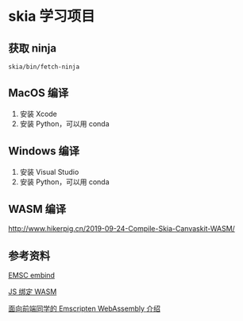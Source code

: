 # skia 学习项目

## 获取 ninja

```
skia/bin/fetch-ninja
```

## MacOS 编译

1. 安装 Xcode
2. 安装 Python，可以用 conda

## Windows 编译
1. 安装 Visual Studio
2. 安装 Python，可以用 conda

## WASM 编译
http://www.hikerpig.cn/2019-09-24-Compile-Skia-Canvaskit-WASM/

## 参考资料
[EMSC embind](https://emscripten.org/docs/porting/connecting_cpp_and_javascript/embind.html#embind)

[JS 绑定 WASM](https://developer.mozilla.org/zh-CN/docs/WebAssembly/C_to_wasm)

[面向前端同学的 Emscripten WebAssembly 介绍](https://toyobayashi.github.io/2021/12/07/wasm1/)